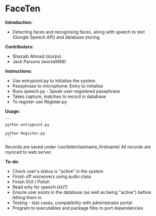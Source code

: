 # FaceTen 


**Introduction:**
* Detecting faces and recognising faces, along with speech to text (Google Speech API) and database storing. 

**Contributors:**
* Shazaib Ahmad (sIurps)
* Jack Parsons  (worzel666)

**Instructions:**
* Use entrypoint.py to initialise the system
* Passphrase to microphone: Entry to initialise 
* Runs speech.py - Speak user-registered passphrase
* Takes capture, matches to record in database
* To register use Register.py

**Usage:**

	```
	python entrypoint.py
	
	python Register.py
	```

Records are saved under /usr/letter/lastname_firstname/
All records are rsynced to web server. 
	

**To-do:**
* Check user's status is "active" in the system
* Finish off voiceovers using audio class
* Finish GUI / Polish
* Read only for speech.txt(?)
* Ensure user exists in the database (as well as being "active") before letting them in
* Testing - test cases, compatibility with administrator portal
* Program to executables and package files to port dependencies



